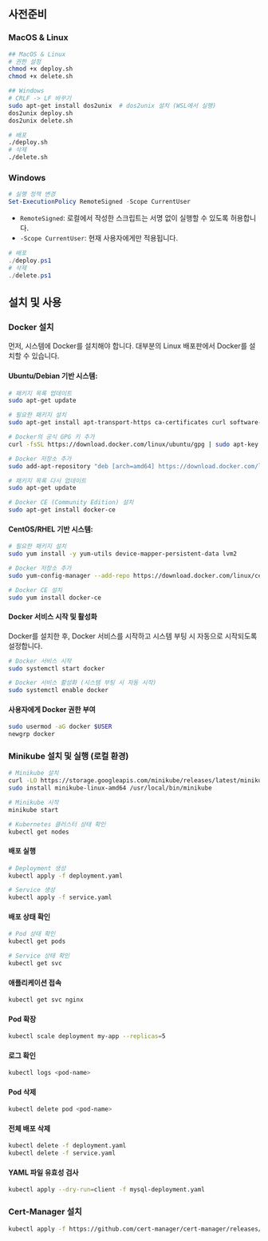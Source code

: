 ## 사전준비

### MacOS & Linux
```bash
## MacOS & Linux
# 권한 설정
chmod +x deploy.sh
chmod +x delete.sh

## Windows
# CRLF -> LF 바꾸기
sudo apt-get install dos2unix  # dos2unix 설치 (WSL에서 실행)
dos2unix deploy.sh
dos2unix delete.sh

# 배포
./deploy.sh
# 삭제
./delete.sh
```

### Windows
```powershell
# 실행 정책 변경
Set-ExecutionPolicy RemoteSigned -Scope CurrentUser
```
- `RemoteSigned`: 로컬에서 작성한 스크립트는 서명 없이 실행할 수 있도록 허용합니다.
- `-Scope CurrentUser`: 현재 사용자에게만 적용됩니다.

```powershell
# 배포
./deploy.ps1
# 삭제
./delete.ps1
```



## 설치 및 사용

### Docker 설치
먼저, 시스템에 Docker를 설치해야 합니다. 대부분의 Linux 배포판에서 Docker를 설치할 수 있습니다.

#### Ubuntu/Debian 기반 시스템:
```bash
# 패키지 목록 업데이트
sudo apt-get update

# 필요한 패키지 설치
sudo apt-get install apt-transport-https ca-certificates curl software-properties-common

# Docker의 공식 GPG 키 추가
curl -fsSL https://download.docker.com/linux/ubuntu/gpg | sudo apt-key add -

# Docker 저장소 추가
sudo add-apt-repository "deb [arch=amd64] https://download.docker.com/linux/ubuntu $(lsb_release -cs) stable"

# 패키지 목록 다시 업데이트
sudo apt-get update

# Docker CE (Community Edition) 설치
sudo apt-get install docker-ce
```

#### CentOS/RHEL 기반 시스템:
```bash
# 필요한 패키지 설치
sudo yum install -y yum-utils device-mapper-persistent-data lvm2

# Docker 저장소 추가
sudo yum-config-manager --add-repo https://download.docker.com/linux/centos/docker-ce.repo

# Docker CE 설치
sudo yum install docker-ce
```

#### Docker 서비스 시작 및 활성화
Docker를 설치한 후, Docker 서비스를 시작하고 시스템 부팅 시 자동으로 시작되도록 설정합니다.

```bash
# Docker 서비스 시작
sudo systemctl start docker

# Docker 서비스 활성화 (시스템 부팅 시 자동 시작)
sudo systemctl enable docker
```

#### 사용자에게 Docker 권한 부여
```bash
sudo usermod -aG docker $USER
newgrp docker
```

### Minikube 설치 및 실행 (로컬 환경)
```bash
# Minikube 설치
curl -LO https://storage.googleapis.com/minikube/releases/latest/minikube-linux-amd64
sudo install minikube-linux-amd64 /usr/local/bin/minikube

# Minikube 시작
minikube start

# Kubernetes 클러스터 상태 확인
kubectl get nodes
```

#### 배포 실행
```bash
# Deployment 생성
kubectl apply -f deployment.yaml

# Service 생성
kubectl apply -f service.yaml
```

#### 배포 상태 확인
```bash
# Pod 상태 확인
kubectl get pods

# Service 상태 확인
kubectl get svc
```

#### 애플리케이션 접속
```bash
kubectl get svc nginx
```

#### Pod 확장
```bash
kubectl scale deployment my-app --replicas=5
```

#### 로그 확인
```bash
kubectl logs <pod-name>
```

#### Pod 삭제
```bash
kubectl delete pod <pod-name>
```

#### 전체 배포 삭제
```bash
kubectl delete -f deployment.yaml
kubectl delete -f service.yaml
```

#### YAML 파일 유효성 검사
```bash
kubectl apply --dry-run=client -f mysql-deployment.yaml
```

### Cert-Manager 설치
```bash
kubectl apply -f https://github.com/cert-manager/cert-manager/releases/download/v1.13.0/cert-manager.yaml
